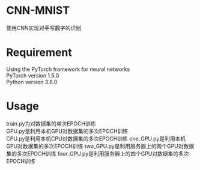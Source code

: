 # CNN-MNIST
使用CNN实现对手写数字的识别
# Requirement
Using the PyTorch framework for neural networks  
  PyTorch version 1.5.0  
  Python version 3.8.0
# Usage
train.py为对数据集的单次EPOCH训练  
GPU.py是利用本机GPU对数据集的多次EPOCH训练  
CPU.py是利用本机CPU对数据集的多次EPOCH训练 
one_GPU.py是利用本机GPU对数据集的多次EPOCH训练 
two_GPU.py是利用服务器上的两个GPU对数据集的多次EPOCH训练 
four_GPU.py是利用服务器上的四个GPU对数据集的多次EPOCH训练 


